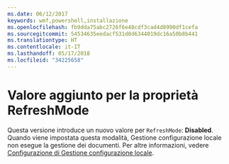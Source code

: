 ```yaml
---
ms.date: 06/12/2017
keywords: wmf,powershell,installazione
ms.openlocfilehash: fb9dda75abc2726f6e48cdf3cad4d8990df1cefa
ms.sourcegitcommit: 54534635eedacf531d8d6344019dc16a50b8b441
ms.translationtype: HT
ms.contentlocale: it-IT
ms.lasthandoff: 05/17/2018
ms.locfileid: "34225658"
---
```

# <a name="additional-value-for-refreshmode-property"></a>Valore aggiunto per la proprietà RefreshMode

Questa versione introduce un nuovo valore per `RefreshMode`: **Disabled**. Quando viene impostata questa modalità, Gestione configurazione locale non esegue la gestione dei documenti. Per altre informazioni, vedere [Configurazione di Gestione configurazione locale](https://msdn.microsoft.com/powershell/dsc/metaconfig).
